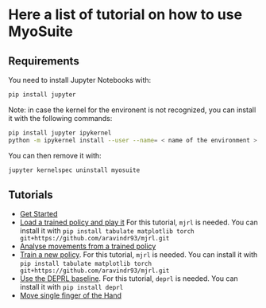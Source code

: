 # Here a list of tutorial on how to use MyoSuite

## Requirements
You need to install Jupyter Notebooks with:
``` bash
pip install jupyter
```

Note: in case the kernel for the environent is not recognized, you can install it with the following commands:

``` bash
pip install jupyter ipykernel
python -m ipykernel install --user --name= < name of the environment >
```
You can then remove it with:
``` bash
jupyter kernelspec uninstall myosuite
```

## Tutorials

- [Get Started](./1_Get_Started.ipynb)
- [Load a trained policy and play it](./2_Load_policy.ipynb) For this tutorial, `mjrl` is needed. You can install it with `pip install tabulate matplotlib torch git+https://github.com/aravindr93/mjrl.git`
- [Analyse movements from a trained policy](./3_Analyse_movements.ipynb)
- [Train a new policy](./4_Train_policy.ipynb). For this tutorial, `mjrl` is needed. You can install it with `pip install tabulate matplotlib torch git+https://github.com/aravindr93/mjrl.git`
- [Use the DEPRL baseline](./4a_deprl.ipynb). For this tutorial, `deprl` is needed. You can install it with `pip install deprl`
- [Move single finger of the Hand](./5_Move_Hand_Fingers.ipynb)
